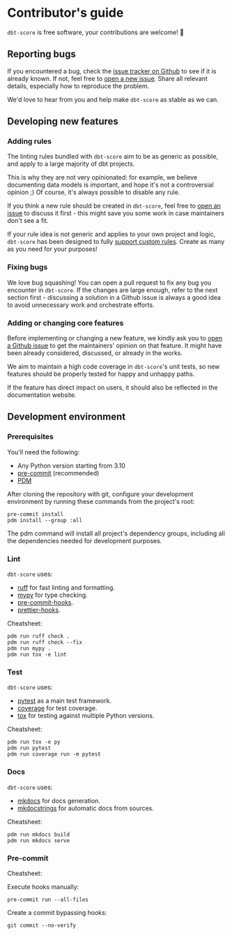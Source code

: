 # Contributor's guide

`dbt-score` is free software, your contributions are welcome! 🚀

## Reporting bugs

If you encountered a bug, check the
[issue tracker on Github](https://github.com/PicnicSupermarket/dbt-score/issues)
to see if it is already known. If not, feel free to
[open a new issue](https://github.com/PicnicSupermarket/dbt-score/issues/new).
Share all relevant details, especially how to reproduce the problem.

We'd love to hear from you and help make `dbt-score` as stable as we can.

## Developing new features

### Adding rules

The linting rules bundled with `dbt-score` aim to be as generic as possible, and
apply to a large majority of dbt projects.

This is why they are not very opinionated: for example, we believe documenting
data models is important, and hope it's not a controversial opinion ;) Of
course, it's always possible to disable any rule.

If you think a new rule should be created in `dbt-score`, feel free to
[open an issue](https://github.com/PicnicSupermarket/dbt-score/issues/new) to
discuss it first - this might save you some work in case maintainers don't see a
fit.

If your rule idea is not generic and applies to your own project and logic,
`dbt-score` has been designed to fully [support custom rules](create_rules.md).
Create as many as you need for your purposes!

### Fixing bugs

We love bug squashing! You can open a pull request to fix any bug you encounter
in `dbt-score`. If the changes are large enough, refer to the next section
first - discussing a solution in a Github issue is always a good idea to avoid
unnecessary work and orchestrate efforts.

### Adding or changing core features

Before implementing or changing a new feature, we kindly ask you to
[open a Github issue](https://github.com/PicnicSupermarket/dbt-score/issues/new/)
to get the maintainers' opinion on that feature. It might have been already
considered, discussed, or already in the works.

We aim to maintain a high code coverage in `dbt-score`'s unit tests, so new
features should be properly tested for happy and unhappy paths.

If the feature has direct impact on users, it should also be reflected in the
documentation website.

## Development environment

### Prerequisites

You'll need the following:

- Any Python version starting from 3.10
- [pre-commit](https://pre-commit.com/) (recommended)
- [PDM](https://pdm-project.org/2.12/)

After cloning the repository with git, configure your development environment by
running these commands from the project's root:

```shell
pre-commit install
pdm install --group :all
```

The pdm command will install all project's dependency groups, including all the
dependencies needed for development purposes.

### Lint

`dbt-score` uses:

- [ruff](https://docs.astral.sh/ruff/) for fast linting and formatting.
- [mypy](https://mypy.readthedocs.io/en/stable/) for type checking.
- [pre-commit-hooks](https://github.com/pre-commit/pre-commit-hooks).
- [prettier-hooks](https://github.com/pre-commit/mirrors-prettier).

Cheatsheet:

```shell
pdm run ruff check .
pdm run ruff check --fix
pdm run mypy .
pdm run tox -e lint
```

### Test

`dbt-score` uses:

- [pytest](https://docs.pytest.org/) as a main test framework.
- [coverage](https://coverage.readthedocs.io/en/latest/index.html) for test
  coverage.
- [tox](https://tox.wiki/en/latest/) for testing against multiple Python
  versions.

Cheatsheet:

```shell
pdm run tox -e py
pdm run pytest
pdm run coverage run -m pytest
```

### Docs

`dbt-score` uses:

- [mkdocs](https://www.mkdocs.org/) for docs generation.
- [mkdocstrings](https://mkdocstrings.github.io/) for automatic docs from
  sources.

Cheatsheet:

```shell
pdm run mkdocs build
pdm run mkdocs serve
```

### Pre-commit

Cheatsheet:

Execute hooks manually:

```shell
pre-commit run --all-files
```

Create a commit bypassing hooks:

```shell
git commit --no-verify
```
